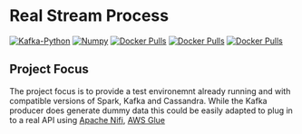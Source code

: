 # Real Stream Process

[![Kafka-Python](https://img.shields.io/pypi/pyversions/kafka-python.svg)](https://pypi.python.org/pypi/kafka-python)
[![Numpy](https://img.shields.io/badge/numpy-%23013243.svg?style=for-the-badge&logo=numpy&logoColor=white)](https://pypi.org/project/numpy/)
[![Docker Pulls](https://img.shields.io/badge/cassandra-%231287B1.svg?style=for-the-badge&logo=apache-cassandra&logoColor=white)](https://hub.docker.com/_/cassandra)
[![Docker Pulls](https://img.shields.io/badge/Apache%20Kafka-000?style=for-the-badge&logo=apachekafka)](https://hub.docker.com/r/confluentinc/cp-zookeeper/tags)
[![Docker Pulls](https://img.shields.io/badge/Apache%20Kafka-000?style=for-the-badge&logo=apachekafka)](https://hub.docker.com/r/confluentinc/cp-server)

## Project Focus

The project focus is to provide a test environemnt already running and with compatible versions of Spark, Kafka and Cassandra. While the Kafka producer does generate dummy data this could be easily adapted to plug in to a real API using [Apache Nifi](https://nifi.apache.org/), [AWS Glue](https://aws.amazon.com/glue/)